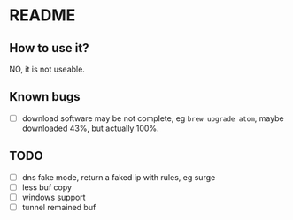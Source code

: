 # README

## How to use it?

NO, it is not useable.

## Known bugs

* [ ] download software may be not complete, eg `brew upgrade atom`,
  maybe downloaded 43%, but actually 100%.

## TODO

* [ ] dns fake mode, return a faked ip with rules, eg surge
* [ ] less buf copy
* [ ] windows support
* [ ] tunnel remained buf
